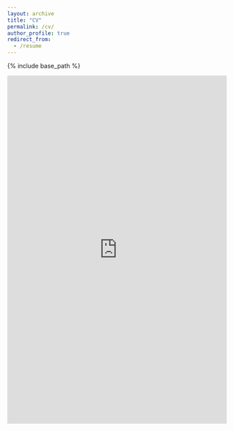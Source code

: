 ```yaml
---
layout: archive
title: "CV"
permalink: /cv/
author_profile: true
redirect_from:
  - /resume
---
```


{% include base_path %}

<iframe src="https://drive.google.com/uc?export=view&id=1e64uhS_mftXTE1vBFOr8d-wRln3qMXou" 
        width="100%" height="800px" frameborder="0">
</iframe>

